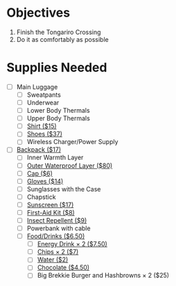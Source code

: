 # Objectives
1. Finish the Tongariro Crossing
2. Do it as comfortably as possible

# Supplies Needed
- [ ] Main Luggage
	- [ ] Sweatpants
	- [ ] Underwear
	- [ ] Lower Body Thermals
	- [ ] Upper Body Thermals
	- [ ] [Shirt ($15)](https://www.mountainwarehouse.com/nz/endurance-mens-t-shirt-p12580.aspx/jet-black/)
	- [ ] [Shoes ($37)](https://www.mountainwarehouse.com/nz/mcleod-mens-outdoor-walking-shoes-p45835.aspx/brown/)
	- [ ] Wireless Charger/Power Supply
- [ ] [Backpack ($17)](https://www.mountainwarehouse.com/nz/walkllet-6l-rucksack-p31176.aspx/charcoal/)
	- [ ] Inner Warmth Layer
	- [ ] [Outer Waterproof Layer ($80)](https://www.mountainwarehouse.com/nz/adrenaline-ii-womens-iso-viz-waterproof-jacket-p44022.aspx/silver/)
	- [ ] [Cap ($6)](https://www.mountainwarehouse.com/nz/037485-baseball-cap-ii-p31235/dark-grey/)
	- [ ] [Gloves ($14)](https://www.mountainwarehouse.com/nz/grippi-lining-gloves-p6455.aspx/jet-black/)
	- [ ] Sunglasses with the Case
	- [ ] Chapstick
	- [ ] [Sunscreen ($17)](https://www.woolworths.co.nz/shop/productdetails?stockcode=636069&name=banana-boat-sunscreen-dry-balance-clear-spf-50)
	- [ ] [First-Aid Kit ($8)](https://www.chemistwarehouse.co.nz/buy/98276/bodichek-first-aid-kit-25-pieces)
	- [ ] [Insect Repellent ($9)](https://www.chemistwarehouse.co.nz/buy/31721/aerogard-tropical-strength-insect-repellant-50ml-roll-on)
	- [ ] Powerbank with cable
	- [ ] [Food/Drinks ($6.50)](https://www.woolworths.co.nz/shop/productdetails?stockcode=107168&name=sistema-klip-it-plus-container-rectangle)
		- [ ] [Energy Drink × 2 ($7.50)](https://www.woolworths.co.nz/shop/productdetails?stockcode=764892&name=mother-energy-drink)
		- [ ] [Chips × 2 ($7)](https://www.woolworths.co.nz/shop/productdetails?stockcode=680153&name=kettle-chip-company-chips-sweet-chilli-sour-cream)
		- [ ] [Water ($2)](https://www.woolworths.co.nz/shop/productdetails?stockcode=263889&name=pure-dew-water-ultra-distilled)
		- [ ] [Chocolate ($4.50)](https://www.woolworths.co.nz/shop/productdetails?stockcode=460245&name=maltesers-chocolate-sharepack-original)
		- [ ] Big Brekkie Burger and Hashbrowns × 2 ($25)